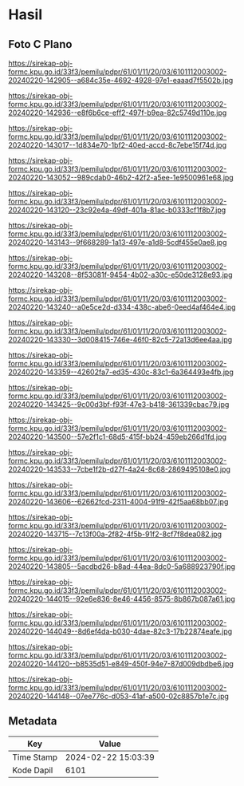 # Hasil

## Foto C Plano

https://sirekap-obj-formc.kpu.go.id/33f3/pemilu/pdpr/61/01/11/20/03/6101112003002-20240220-142905--a684c35e-4692-4928-97e1-eaaad7f5502b.jpg

https://sirekap-obj-formc.kpu.go.id/33f3/pemilu/pdpr/61/01/11/20/03/6101112003002-20240220-142936--e8f6b6ce-eff2-497f-b9ea-82c5749d110e.jpg

https://sirekap-obj-formc.kpu.go.id/33f3/pemilu/pdpr/61/01/11/20/03/6101112003002-20240220-143017--1d834e70-1bf2-40ed-accd-8c7ebe15f74d.jpg

https://sirekap-obj-formc.kpu.go.id/33f3/pemilu/pdpr/61/01/11/20/03/6101112003002-20240220-143052--989cdab0-46b2-42f2-a5ee-1e9500961e68.jpg

https://sirekap-obj-formc.kpu.go.id/33f3/pemilu/pdpr/61/01/11/20/03/6101112003002-20240220-143120--23c92e4a-49df-401a-81ac-b0333cf1f8b7.jpg

https://sirekap-obj-formc.kpu.go.id/33f3/pemilu/pdpr/61/01/11/20/03/6101112003002-20240220-143143--9f668289-1a13-497e-a1d8-5cdf455e0ae8.jpg

https://sirekap-obj-formc.kpu.go.id/33f3/pemilu/pdpr/61/01/11/20/03/6101112003002-20240220-143208--8f53081f-9454-4b02-a30c-e50de3128e93.jpg

https://sirekap-obj-formc.kpu.go.id/33f3/pemilu/pdpr/61/01/11/20/03/6101112003002-20240220-143240--a0e5ce2d-d334-438c-abe6-0eed4af464e4.jpg

https://sirekap-obj-formc.kpu.go.id/33f3/pemilu/pdpr/61/01/11/20/03/6101112003002-20240220-143330--3d008415-746e-46f0-82c5-72a13d6ee4aa.jpg

https://sirekap-obj-formc.kpu.go.id/33f3/pemilu/pdpr/61/01/11/20/03/6101112003002-20240220-143359--42602fa7-ed35-430c-83c1-6a364493e4fb.jpg

https://sirekap-obj-formc.kpu.go.id/33f3/pemilu/pdpr/61/01/11/20/03/6101112003002-20240220-143425--9c00d3bf-f93f-47e3-b418-361339cbac79.jpg

https://sirekap-obj-formc.kpu.go.id/33f3/pemilu/pdpr/61/01/11/20/03/6101112003002-20240220-143500--57e2f1c1-68d5-415f-bb24-459eb266d1fd.jpg

https://sirekap-obj-formc.kpu.go.id/33f3/pemilu/pdpr/61/01/11/20/03/6101112003002-20240220-143533--7cbe1f2b-d27f-4a24-8c68-2869495108e0.jpg

https://sirekap-obj-formc.kpu.go.id/33f3/pemilu/pdpr/61/01/11/20/03/6101112003002-20240220-143606--62662fcd-2311-4004-91f9-42f5aa68bb07.jpg

https://sirekap-obj-formc.kpu.go.id/33f3/pemilu/pdpr/61/01/11/20/03/6101112003002-20240220-143715--7c13f00a-2f82-4f5b-91f2-8cf7f8dea082.jpg

https://sirekap-obj-formc.kpu.go.id/33f3/pemilu/pdpr/61/01/11/20/03/6101112003002-20240220-143805--5acdbd26-b8ad-44ea-8dc0-5a688923790f.jpg

https://sirekap-obj-formc.kpu.go.id/33f3/pemilu/pdpr/61/01/11/20/03/6101112003002-20240220-144015--92e6e836-8e46-4456-8575-8b867b087a61.jpg

https://sirekap-obj-formc.kpu.go.id/33f3/pemilu/pdpr/61/01/11/20/03/6101112003002-20240220-144049--8d6ef4da-b030-4dae-82c3-17b22874eafe.jpg

https://sirekap-obj-formc.kpu.go.id/33f3/pemilu/pdpr/61/01/11/20/03/6101112003002-20240220-144120--b8535d51-e849-450f-94e7-87d009dbdbe6.jpg

https://sirekap-obj-formc.kpu.go.id/33f3/pemilu/pdpr/61/01/11/20/03/6101112003002-20240220-144148--07ee776c-d053-41af-a500-02c8857b1e7c.jpg


## Metadata

| Key        | Value               |
| ---------- | ------------------- |
| Time Stamp | 2024-02-22 15:03:39 |
| Kode Dapil | 6101                |



